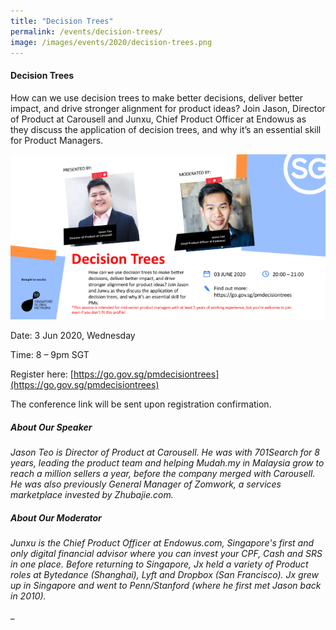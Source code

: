 ```yaml
---
title: "Decision Trees"
permalink: /events/decision-trees/
image: /images/events/2020/decision-trees.png
---
```


#### Decision Trees
 
How can we use decision trees to make better decisions, deliver better impact, and drive stronger alignment for product ideas? 
Join Jason, Director of Product at Carousell and Junxu, Chief Product Officer at Endowus as they discuss the application of decision trees, and why it’s an essential skill for Product Managers.

![Image](/images/events/2020/Decision_Trees.png)

Date: 3 Jun 2020, Wednesday

Time: 8 – 9pm SGT  

Register here: [https://go.gov.sg/pmdecisiontrees](https://go.gov.sg/pmdecisiontrees)  

The conference link will be sent upon registration confirmation.   
 
##### About Our Speaker

_Jason Teo is Director of Product at Carousell. He was with 701Search for 8 years, leading the product team and helping Mudah.my in Malaysia grow to reach a million sellers a year, before the company merged with Carousell. He was also previously General Manager of Zomwork, a services marketplace invested by Zhubajie.com._

##### About Our Moderator

_Junxu is the Chief Product Officer at Endowus.com, Singapore's first and only digital financial advisor where you can invest your CPF, Cash and SRS in one place. Before returning to Singapore, Jx held a variety of Product roles at Bytedance (Shanghai), Lyft and Dropbox (San Francisco). Jx grew up in Singapore and went to Penn/Stanford (where he first met Jason back in 2010)._ 

_
